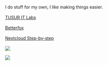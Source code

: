I do stuff for my own, I like making things easier.<br><br> 
[TUSUR IT Labs](<https://github.com/prettyleaf/IT-Labs>)<br><br>
[Betterfox](<https://github.com/prettyleaf/Betterfox>)<br><br>
[Nextcloud Step-by-step](<https://github.com/prettyleaf/nextcloud.amdcloud>)<br><br>
[![](https://visitcount.itsvg.in/api?id=prettyleaf&icon=0&color=3)](https://visitcount.itsvg.in)

![](https://github-readme-stats.vercel.app/api/top-langs/?username=prettyleaf&theme=dark&hide_border=false&include_all_commits=true&count_private=false&layout=compact)<br><br>
